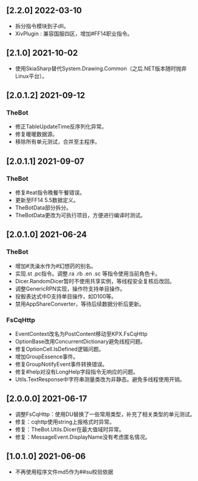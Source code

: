﻿## [2.2.0] 2022-03-10
- 拆分指令模块到子dll。
- XivPlugin : 兼容国服四区，增加#FF14职业指令。

## [2.1.0] 2021-10-02
- 使用SkiaSharp替代System.Drawing.Common（之后.NET版本随时抛弃Linux平台）。

## [2.0.1.2] 2021-09-12

### TheBot
- 修正TableUpdateTime反序列化异常。
- 修复暖暖数据源。
- 移除所有单元测试，合并至主程序。

## [2.0.1.1] 2021-09-07

### TheBot
- 修复#eat指令晚餐午餐错误。
- 更新至FF14 5.5数据定义。
- TheBotData部分拆分。
- TheBotData更改为可执行项目，方便进行编译时测试。

## [2.0.1.0] 2021-06-24

### TheBot
- 增加#洗澡水作为#幻想药的别名。
- 实现.st .pc指令。调整.ra .rb .en .sc 等指令使用当前角色卡。
- Dicer.RandomDicer暂时不使用共享实例，等线程安全复核后改回。
- 调整GenericRPN实现，操作符支持单目操作。
- 投骰表达式中D支持单目操作，如D100等。
- 禁用AppShareConverter，等待后续数据分析后更新。

### FsCqHttp
- EventContext改名为PostContent移动至KPX.FsCqHttp
- OptionBase改用ConcurrentDictionary避免线程问题。
- 修复OptionCell.IsDefined逻辑问题。
- 增加GroupEssence事件。
- 修复GroupNotifyEvent事件转换错误。
- 修复#help对没有LongHelp字段指令无响应的问题。
- Utils.TextResponse中字符串测量类改为非静态。避免多线程使用开销。

## [2.0.0.0] 2021-06-17
- 调整FsCqHttp：使用DU替换了一些常用类型，补充了相关类型的单元测试。
- 修复：cqhttp使用string上报格式时异常。
- 修复：TheBot.Utils.Dicer在最大值域时异常。
- 修复：MessageEvent.DisplayName没有考虑匿名情况。

## [1.0.1.0] 2021-06-06
- 不再使用程序文件md5作为##su校验依据